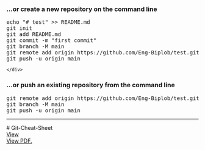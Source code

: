<div>
    <h3>&hellip;or create a new repository on the command line</h3>
    <div>
        
<pre>echo &quot;# test&quot; &gt;&gt; README.md
git init
git add README.md
git commit -m &quot;first commit&quot;
git branch -M main
git remote add origin https://github.com/Eng-Biplob/test.git
git push -u origin main</pre>
    </div>
</div>
<div>
    <h3>&hellip;or push an existing repository from the command line</h3>
    <div>
        
<pre>git remote add origin https://github.com/Eng-Biplob/test.git
git branch -M main
git push -u origin main</pre>

</div>
<hr>
# Git-Cheat-Sheet
<br>
<a href="https://github.com/Eng-Biplob/Git-Cheat-Sheet/blob/main/git-cheat-sheet.docx?raw=true" target="_blank">View</a>
<br>
<a href="https://github.com/Eng-Biplob/Git-Cheat-Sheet/blob/main/git-cheat-sheet.pdf" target="_blank">View PDF.</a>



